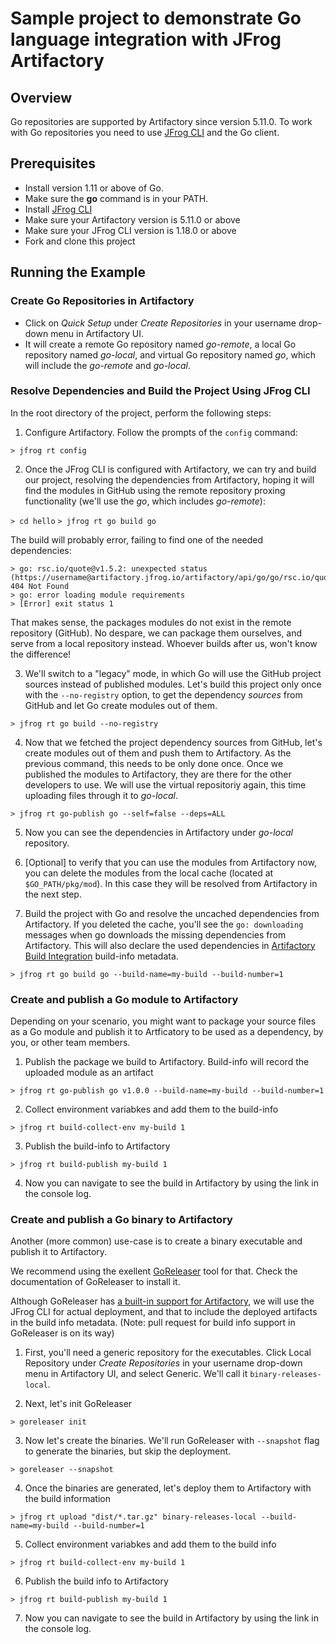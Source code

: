 # Sample project to demonstrate Go language integration with JFrog Artifactory

## Overview
Go repositories are supported by Artifactory since version 5.11.0.
To work with Go repositories you need to use [JFrog CLI](https://www.jfrog.com/confluence/display/CLI/CLI+for+JFrog+Artifactory) and the Go client.

## Prerequisites
* Install version 1.11 or above of Go.
* Make sure the **go** command is in your PATH.
* Install [JFrog CLI](https://jfrog.com/getcli/)
* Make sure your Artifactory version is 5.11.0 or above
* Make sure your JFrog CLI version is 1.18.0 or above
* Fork and clone this project

## Running the Example
### Create Go Repositories in Artifactory
* Click on *Quick Setup* under *Create Repositories* in your username drop-down menu in Artifactory UI.
* It will create a remote Go repository named *go-remote*, a local Go repository named *go-local*, and virtual Go repository named *go*, which will include the *go-remote* and *go-local*.

### Resolve Dependencies and Build the Project Using JFrog CLI
In the root directory of the project, perform the following steps:

1. Configure Artifactory. Follow the prompts of the `config` command: 

`> jfrog rt config`

2. Once the JFrog CLI is configured with Artifactory, we can try and build our project, resolving the dependencies from Artifactory, hoping it will find the modules in GitHub using the remote repository proxing functionality (we'll use the *go*, which includes *go-remote*):

`> cd hello`
`> jfrog rt go build go`

The build will probably error, failing to find one of the needed dependencies:
```> go: finding rsc.io/quote v1.5.2
> go: rsc.io/quote@v1.5.2: unexpected status (https://username@artifactory.jfrog.io/artifactory/api/go/go/rsc.io/quote/@v/v1.5.2.info): 404 Not Found
> go: error loading module requirements
> [Error] exit status 1
```

That makes sense, the packages modules do not exist in the remote repository (GitHub). No despare, we can package them ourselves, and serve from a local repository instead. Whoever builds after us, won't know the difference!

3. We'll switch to a "legacy" mode, in which Go will use the GitHub project sources instead of published modules. Let's build this project only once with the `--no-registry` option, to get the dependency *sources* from GitHub and let Go create modules out of them.

`> jfrog rt go build --no-registry`

4. Now that we fetched the project dependency sources from GitHub, let's create modules out of them and push them to Artifactory. As the previous command, this needs to be only done once. Once we published the modules to Artifactory, they are there for the other developers to use. We will use the virtual repositoriy again, this time uploading files through it to *go-local*.

`> jfrog rt go-publish go --self=false --deps=ALL`

5. Now you can see the dependencies in Artifactory under *go-local* repository.

6. [Optional] to verify that you can use the modules from Artifactory now, you can delete the modules from the local cache (located at `$GO_PATH/pkg/mod`). In this case they will be resolved from Artifactory in the next step.

7. Build the project with Go and resolve the uncached dependencies from Artifactory. If you deleted the cache, you'll see the `go: downloading` messages when go downloads the missing dependencies from Artifactory. This will also declare the used dependencies in [Artifactory Build Integration](https://www.jfrog.com/confluence/display/RTF/Build+Integration) build-info metadata.

`> jfrog rt go build go --build-name=my-build --build-number=1`

### Create and publish a Go module to Artifactory
Depending on your scenario, you might want to package your source files as a Go module and publish it to Artficatory to be used as a dependency, by you, or other team members.

1. Publish the package we build to Artifactory. Build-info will record the uploaded module as an artifact

`> jfrog rt go-publish go v1.0.0 --build-name=my-build --build-number=1`

2. Collect environment variabkes and add them to the build-info

`> jfrog rt build-collect-env my-build 1`

3. Publish the build-info to Artifactory

`> jfrog rt build-publish my-build 1`

4. Now you can navigate to see the build in Artifactory by using the link in the console log.

### Create and publish a Go binary to Artifactory
Another (more common) use-case is to create a binary executable and publish it to Artifactory. 

We recommend using the exellent [GoReleaser](https://goreleaser.com/) tool for that. Check the documentation of GoReleaser to install it. 

Although GoReleaser has [a built-in support for Artifactory](https://goreleaser.com/customization/#Artifactory), we will use the JFrog CLI for actual deployment, and that to include the deployed artifacts in the build info metadata. (Note: pull request for build info support in GoReleaser is on its way)

1. First, you'll need a generic repository for the executables. Click Local Repository under *Create Repositories* in your username drop-down menu in Artifactory UI, and select Generic. We'll call it `binary-releases-local`.

2. Next, let's init GoReleaser

`> goreleaser init`

3. Now let's create the binaries. We'll run GoReleaser with `--snapshot` flag to generate the binaries, but skip the deployment.

`> goreleaser --snapshot`

4. Once the binaries are generated, let's deploy them to Artifactory with the build information

`> jfrog rt upload "dist/*.tar.gz" binary-releases-local --build-name=my-build --build-number=1`

5. Collect environment variabkes and add them to the build info

`> jfrog rt build-collect-env my-build 1`

6. Publish the build info to Artifactory

`> jfrog rt build-publish my-build 1`

7. Now you can navigate to see the build in Artifactory by using the link in the console log.
